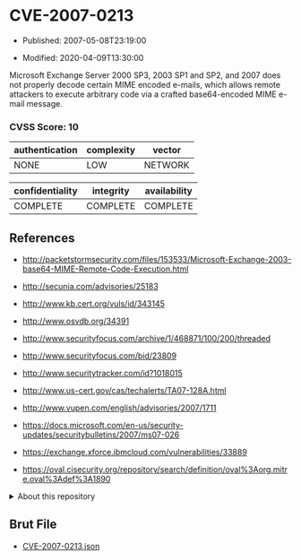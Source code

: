 # CVE-2007-0213

- Published: 2007-05-08T23:19:00

- Modified: 2020-04-09T13:30:00

Microsoft Exchange Server 2000 SP3, 2003 SP1 and SP2, and 2007 does not properly decode certain MIME encoded e-mails, which allows remote attackers to execute arbitrary code via a crafted base64-encoded MIME e-mail message.

### CVSS Score: **10**

| authentication | complexity | vector |
| --- | --- | --- |
| NONE | LOW | NETWORK |

| confidentiality | integrity | availability |
| --- | --- | --- |
| COMPLETE | COMPLETE | COMPLETE |

## References

* http://packetstormsecurity.com/files/153533/Microsoft-Exchange-2003-base64-MIME-Remote-Code-Execution.html

* http://secunia.com/advisories/25183

* http://www.kb.cert.org/vuls/id/343145

* http://www.osvdb.org/34391

* http://www.securityfocus.com/archive/1/468871/100/200/threaded

* http://www.securityfocus.com/bid/23809

* http://www.securitytracker.com/id?1018015

* http://www.us-cert.gov/cas/techalerts/TA07-128A.html

* http://www.vupen.com/english/advisories/2007/1711

* https://docs.microsoft.com/en-us/security-updates/securitybulletins/2007/ms07-026

* https://exchange.xforce.ibmcloud.com/vulnerabilities/33889

* https://oval.cisecurity.org/repository/search/definition/oval%3Aorg.mitre.oval%3Adef%3A1890

<details>
<summary>About this repository</summary> 

  This repository is part of the project [Live Hack CVE](https://github.com/Live-Hack-CVE). Main website can be found [www.live-hack.org](https://www.live-hack.org) 
  
  Made by [Sn0wAlice](https://github.com/Sn0wAlice) for the people that care about security and need to have a feed of the latest CVEs. Hope you enjoy it, don't forget to star the repo and follow me on [Twitter](https://twitter.com/Sn0wAlice) and [Github](https://github.com/Sn0wAlice). And that is my [personnal website](https://www.alice-snow.me/)

  - [Home Page](https://github.com/Live-Hack-CVE)
  - [Framework](https://github.com/Live-Hack-CVE/cve-framework)
  - [CVE database](https://github.com/Live-Hack-CVE/full_database)
  - [Changelog](https://github.com/Live-Hack-CVE/Changelog)
</details>

## Brut File

* [CVE-2007-0213.json](https://raw.githubusercontent.com/Live-Hack-CVE/full_database/main/cves/2007/CVE-2007-0213.json)

